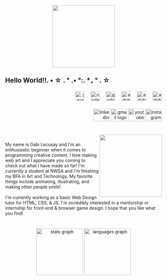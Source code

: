 <div align="center">
  <img height="200" src="https://forums.berksgrapevine.com/styles/forumvine/theme/images/snow-header.gif"  />
</div>

###

<h2 align="left">Hello World!!. • ☆ . ° .• °:. *₊ ° . ☆</h2>

###

<div align="right">
  <img src="https://cdn.jsdelivr.net/gh/devicons/devicon/icons/javascript/javascript-original.svg" height="30" alt="javascript logo"  />
  <img width="12" />
  <img src="https://cdn.jsdelivr.net/gh/devicons/devicon/icons/nodejs/nodejs-original.svg" height="30" alt="nodejs logo"  />
  <img width="12" />
  <img src="https://cdn.jsdelivr.net/gh/devicons/devicon/icons/godot/godot-original.svg" height="30" alt="godot logo"  />
  <img width="12" />
  <img src="https://cdn.simpleicons.org/adobeaftereffects/9999FF" height="30" alt="adobeaftereffects logo"  />
  <img width="12" />
  <img src="https://cdn.simpleicons.org/adobeillustrator/FF9A00" height="30" alt="adobeillustrator logo"  />
  <img width="12" />
  <img src="https://cdn.simpleicons.org/adobephotoshop/31A8FF" height="30" alt="adobephotoshop logo"  />
</div>

<style>
  a{
    text-decoration: none;
  }
</style>

###

<div align="right">
  <a href="https://www.linkedin.com/in/gabi-l-441508128/" target="_blank">
    <img src="https://raw.githubusercontent.com/maurodesouza/profile-readme-generator/master/src/assets/icons/social/linkedin/default.svg" width="52" height="40" alt="linkedin logo"  />
  </a>
  <a href="gabriela.lecusay001@mymdc.net" target="_blank">
    <img src="https://raw.githubusercontent.com/maurodesouza/profile-readme-generator/master/src/assets/icons/social/gmail/default.svg" width="52" height="40" alt="gmail logo"  />
  </a>
  <a href="https://www.youtube.com/@Senjekai/videos" target="_blank">
    <img src="https://raw.githubusercontent.com/maurodesouza/profile-readme-generator/master/src/assets/icons/social/youtube/default.svg" width="52" height="40" alt="youtube logo"  />
  </a>
  <a href="https://www.instagram.com/kai0sen/" target="_blank">
    <img src="https://raw.githubusercontent.com/maurodesouza/profile-readme-generator/master/src/assets/icons/social/instagram/default.svg" width="52" height="40" alt="instagram logo"  />
  </a>
</div>

###

<br clear="both">

<img align="right" height="200" src="https://i.gifer.com/origin/bc/bca6529a5d8e4133796da1afafd5bca7_w200.gif"  />

###

<p align="left">My name is Gabi Lecusay and I'm an enthusiastic beginner when it comes to programming creative content. I love making web art and I appreciate you coming to check out what I have made so far! I'm currently a student at NWSA and I'm finishing my BFA in Art and Technology. My favorite things include animating, illustrating, and making other people smile!<br><br>I'm currently working as a basic Web Design tutor for HTML, CSS, & JS. I'm incredibly interested in a mentorship or internship for front-end & browser game design. I hope that you like what you find!</p>

###

<br clear="both">

<div align="center">
  <img src="https://github-readme-stats.vercel.app/api?username=senjerak&hide_title=false&hide_rank=false&show_icons=true&include_all_commits=true&count_private=false&disable_animations=false&theme=ocean_dark&locale=en&hide_border=true" height="150" alt="stats graph"  />
  <img src="https://github-readme-stats.vercel.app/api/top-langs?username=senjerak&locale=en&hide_title=true&layout=compact&card_width=320&langs_count=5&theme=ocean_dark&hide_border=true" height="150" alt="languages graph"  />
</div>

###
